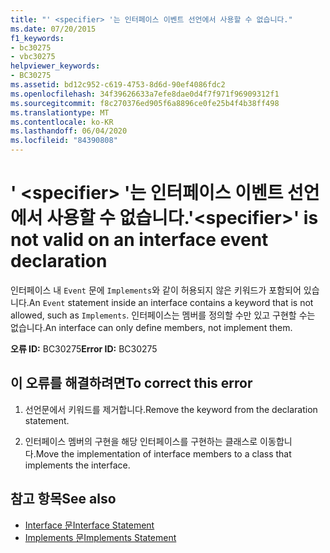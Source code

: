 ```yaml
---
title: "' <specifier> '는 인터페이스 이벤트 선언에서 사용할 수 없습니다."
ms.date: 07/20/2015
f1_keywords:
- bc30275
- vbc30275
helpviewer_keywords:
- BC30275
ms.assetid: bd12c952-c619-4753-8d6d-90ef4086fdc2
ms.openlocfilehash: 34f39626633a7efe8dae0d4f7f971f96909312f1
ms.sourcegitcommit: f8c270376ed905f6a8896ce0fe25b4f4b38ff498
ms.translationtype: MT
ms.contentlocale: ko-KR
ms.lasthandoff: 06/04/2020
ms.locfileid: "84390808"
---
```

# <a name="specifier-is-not-valid-on-an-interface-event-declaration"></a><span data-ttu-id="d7e3c-102">' \<specifier> '는 인터페이스 이벤트 선언에서 사용할 수 없습니다.</span><span class="sxs-lookup"><span data-stu-id="d7e3c-102">'\<specifier>' is not valid on an interface event declaration</span></span>
<span data-ttu-id="d7e3c-103">인터페이스 내 `Event` 문에 `Implements`와 같이 허용되지 않은 키워드가 포함되어 있습니다.</span><span class="sxs-lookup"><span data-stu-id="d7e3c-103">An `Event` statement inside an interface contains a keyword that is not allowed, such as `Implements`.</span></span> <span data-ttu-id="d7e3c-104">인터페이스는 멤버를 정의할 수만 있고 구현할 수는 없습니다.</span><span class="sxs-lookup"><span data-stu-id="d7e3c-104">An interface can only define members, not implement them.</span></span>  
  
 <span data-ttu-id="d7e3c-105">**오류 ID:** BC30275</span><span class="sxs-lookup"><span data-stu-id="d7e3c-105">**Error ID:** BC30275</span></span>  
  
## <a name="to-correct-this-error"></a><span data-ttu-id="d7e3c-106">이 오류를 해결하려면</span><span class="sxs-lookup"><span data-stu-id="d7e3c-106">To correct this error</span></span>  
  
1. <span data-ttu-id="d7e3c-107">선언문에서 키워드를 제거합니다.</span><span class="sxs-lookup"><span data-stu-id="d7e3c-107">Remove the keyword from the declaration statement.</span></span>  
  
2. <span data-ttu-id="d7e3c-108">인터페이스 멤버의 구현을 해당 인터페이스를 구현하는 클래스로 이동합니다.</span><span class="sxs-lookup"><span data-stu-id="d7e3c-108">Move the implementation of interface members to a class that implements the interface.</span></span>  
  
## <a name="see-also"></a><span data-ttu-id="d7e3c-109">참고 항목</span><span class="sxs-lookup"><span data-stu-id="d7e3c-109">See also</span></span>

- [<span data-ttu-id="d7e3c-110">Interface 문</span><span class="sxs-lookup"><span data-stu-id="d7e3c-110">Interface Statement</span></span>](../language-reference/statements/interface-statement.md)
- [<span data-ttu-id="d7e3c-111">Implements 문</span><span class="sxs-lookup"><span data-stu-id="d7e3c-111">Implements Statement</span></span>](../language-reference/statements/implements-statement.md)

